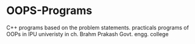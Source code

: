 # OOPS-Programs

C++ programs based on the problem statements.
practicals programs of OOPs in IPU univeristy in ch. Brahm Prakash Govt. engg. college
